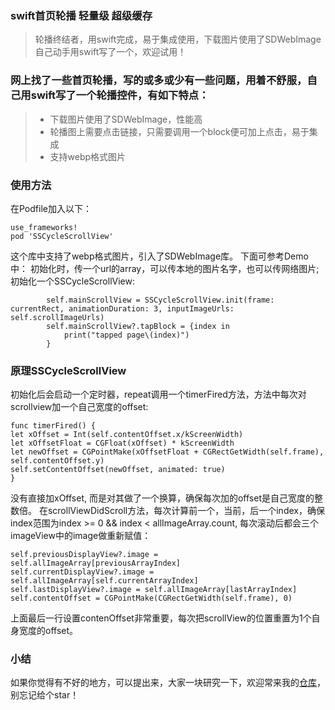 ### swift首页轮播 轻量级 超级缓存

> 轮播终结者，用swift完成，易于集成使用，下载图片使用了SDWebImage
> 自己动手用swift写了一个，欢迎试用！

### 网上找了一些首页轮播，写的或多或少有一些问题，用着不舒服，自己用swift写了一个轮播控件，有如下特点：
> * 下载图片使用了SDWebImage，性能高
> * 轮播图上需要点击链接，只需要调用一个block便可加上点击，易于集成
> * 支持webp格式图片

### 使用方法
在Podfile加入以下：

```
use_frameworks!
pod 'SSCycleScrollView'
```
这个库中支持了webp格式图片，引入了SDWebImage库。
下面可参考Demo中：
初始化时，传一个url的array，可以传本地的图片名字，也可以传网络图片;
初始化一个SSCycleScrollView:

```
        self.mainScrollView = SSCycleScrollView.init(frame: currentRect, animationDuration: 3, inputImageUrls: self.scrollImageUrls)
        self.mainScrollView?.tapBlock = {index in
            print("tapped page\(index)")
        }

```

### 原理SSCycleScrollView
初始化后会启动一个定时器，repeat调用一个timerFired方法，方法中每次对scrollview加一个自己宽度的offset:

```
func timerFired() {
let xOffset = Int(self.contentOffset.x/kScreenWidth)
let xOffsetFloat = CGFloat(xOffset) * kScreenWidth
let newOffset = CGPointMake(xOffsetFloat + CGRectGetWidth(self.frame), self.contentOffset.y)
self.setContentOffset(newOffset, animated: true)
}
```

没有直接加xOffset, 而是对其做了一个换算，确保每次加的offset是自己宽度的整数倍。
在scrollViewDidScroll方法，每次计算前一个，当前，后一个index，确保index范围为index >= 0 && index < allImageArray.count, 每次滚动后都会三个imageView中的image做重新赋值：

```
self.previousDisplayView?.image = self.allImageArray[previousArrayIndex]
self.currentDisplayView?.image = self.allImageArray[self.currentArrayIndex]
self.lastDisplayView?.image = self.allImageArray[lastArrayIndex]
self.contentOffset = CGPointMake(CGRectGetWidth(self.frame), 0)
```

上面最后一行设置contenOffset非常重要，每次把scrollView的位置重置为1个自身宽度的offset。

### 小结
如果你觉得有不好的地方，可以提出来，大家一块研究一下，欢迎常来我的[仓库](https://github.com/dulingkang/)，别忘记给个star！

